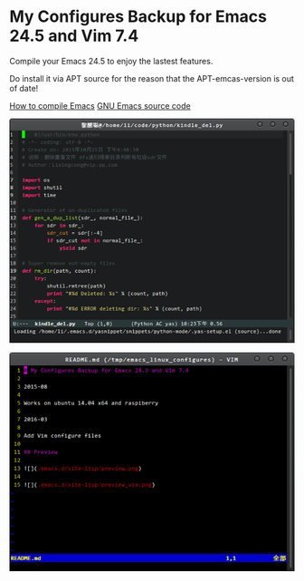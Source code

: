 # My Configures Backup for Emacs 24.5 and Vim 7.4

Compile your Emacs 24.5 to enjoy the lastest features.

Do install it via APT source for the reason that the APT-emcas-version is out of date!

[How to compile Emacs](http://lixingcong.github.io/2016/04/19/compile-emacs-on-linux/)
[GNU Emacs source code](http://ftp.gnu.org/gnu/emacs/)

![](preview_emacs.png) 

![](preview_vim.png) 
